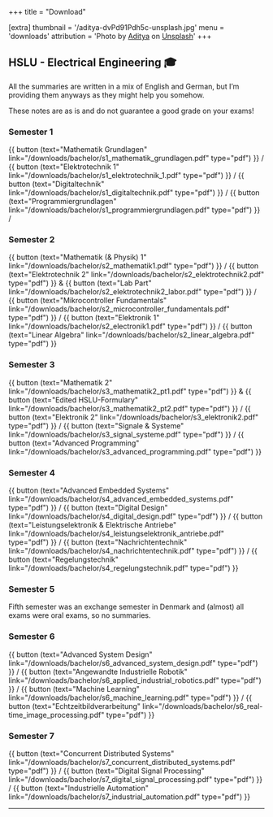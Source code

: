 +++
title = "Download"

[extra]
thumbnail = '/aditya-dvPd91Pdh5c-unsplash.jpg'
menu = 'downloads'
attribution = 'Photo by <a href="https://unsplash.com/@adidhotre?utm_content=creditCopyText&utm_medium=referral&utm_source=unsplash">Aditya</a> on <a href="https://unsplash.com/photos/brown-wooden-stick-lot-on-gray-concrete-floor-dvPd91Pdh5c?utm_content=creditCopyText&utm_medium=referral&utm_source=unsplash">Unsplash</a>'
+++

## HSLU - Electrical Engineering 🎓

All the summaries are written in a mix of English and German, but I’m providing them anyways as they might help you somehow.

These notes are as is and do not guarantee a good grade on your exams!

### Semester 1

{{ button (text="Mathematik Grundlagen" link="/downloads/bachelor/s1_mathematik_grundlagen.pdf" type="pdf") }} /
{{ button (text="Elektrotechnik 1"      link="/downloads/bachelor/s1_elektrotechnik_1.pdf"      type="pdf") }} /
{{ button (text="Digitaltechnik"        link="/downloads/bachelor/s1_digitaltechnik.pdf"        type="pdf") }} /
{{ button (text="Programmiergrundlagen" link="/downloads/bachelor/s1_programmiergrundlagen.pdf" type="pdf") }} /

### Semester 2


{{ button (text="Mathematik (& Physik) 1"      link="/downloads/bachelor/s2_mathematik1.pdf"                  type="pdf") }} /
{{ button (text="Elektrotechnik 2"             link="/downloads/bachelor/s2_elektrotechnik2.pdf"              type="pdf") }} &
{{ button (text="Lab Part"                     link="/downloads/bachelor/s2_elektrotechnik2_labor.pdf"        type="pdf") }} /
{{ button (text="Mikrocontroller Fundamentals" link="/downloads/bachelor/s2_microcontroller_fundamentals.pdf" type="pdf") }} /
{{ button (text="Elektronik 1"                 link="/downloads/bachelor/s2_electronik1.pdf"                  type="pdf") }} /
{{ button (text="Linear Algebra"               link="/downloads/bachelor/s2_linear_algebra.pdf"               type="pdf") }}

### Semester 3

{{ button (text="Mathematik 2"          link="/downloads/bachelor/s3_mathematik2_pt1.pdf"      type="pdf") }} &
{{ button (text="Edited HSLU-Formulary" link="/downloads/bachelor/s3_mathematik2_pt2.pdf"      type="pdf") }} /
{{ button (text="Elektronik 2"          link="/downloads/bachelor/s3_elektronik2.pdf"          type="pdf") }} /
{{ button (text="Signale & Systeme"     link="/downloads/bachelor/s3_signal_systeme.pdf"       type="pdf") }} /
{{ button (text="Advanced Programming"  link="/downloads/bachelor/s3_advanced_programming.pdf" type="pdf") }}

### Semester 4

{{ button (text="Advanced Embedded Systems"                  link="/downloads/bachelor/s4_advanced_embedded_systems.pdf"    type="pdf") }} /
{{ button (text="Digital Design"                             link="/downloads/bachelor/s4_digital_design.pdf"               type="pdf") }} /
{{ button (text="Leistungselektronik & Elektrische Antriebe" link="/downloads/bachelor/s4_leistungselektronik_antriebe.pdf" type="pdf") }} /
{{ button (text="Nachrichtentechnik"                         link="/downloads/bachelor/s4_nachrichtentechnik.pdf"           type="pdf") }} /
{{ button (text="Regelungstechnik"                           link="/downloads/bachelor/s4_regelungstechnik.pdf"             type="pdf") }}

### Semester 5

Fifth semester was an exchange semester in Denmark and (almost) all exams were oral exams, so no summaries.

### Semester 6

{{ button (text="Advanced System Design" link="/downloads/bachelor/s6_advanced_system_design.pdf" type="pdf") }} /
{{ button (text="Angewandte Industrielle Robotik" link="/downloads/bachelor/s6_applied_industrial_robotics.pdf" type="pdf") }} /
{{ button (text="Machine Learning" link="/downloads/bachelor/s6_machine_learning.pdf" type="pdf") }} /
{{ button (text="Echtzeitbildverarbeitung" link="/downloads/bachelor/s6_real-time_image_processing.pdf" type="pdf") }}

### Semester 7

{{ button (text="Concurrent Distributed Systems" link="/downloads/bachelor/s7_concurrent_distributed_systems.pdf" type="pdf") }} /
{{ button (text="Digital Signal Processing" link="/downloads/bachelor/s7_digital_signal_processing.pdf" type="pdf") }} /
{{ button (text="Industrielle Automation" link="/downloads/bachelor/s7_industrial_automation.pdf" type="pdf") }}

---
